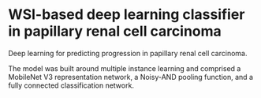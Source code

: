 # WSI-based deep learning classifier in papillary renal cell carcinoma
Deep learning for predicting progression in papillary renal cell carcinoma.

The model was built around multiple instance learning and comprised a MobileNet V3 representation network, a Noisy-AND pooling function, and a fully connected classification network.
